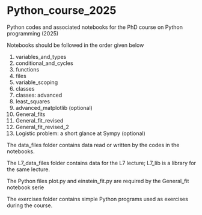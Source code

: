 # Python_course_2025

Python codes and associated notebooks for the PhD course on Python programming (2025)

Notebooks should be followed in the order given below

1)    variables_and_types
2)    conditional_and_cycles
3)    functions
4)    files
5)    variable_scoping
6)    classes
7)    classes: advanced
8)    least_squares
9)    advanced_matplotlib  (optional)
10)   General_fits
11)   General_fit_revised
12)   General_fit_revised_2
13)   Logistic problem: a short glance at Sympy (optional)


The data_files folder contains data read or written by the codes in the notebooks.

The L7_data_files folder contains data for the L7 lecture; L7_lib is a library for the
same lecture.

The Python files plot.py and einstein_fit.py are required by the General_fit notebook serie

The exercises folder contains simple Python programs used as exercises during the course.
